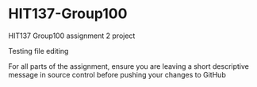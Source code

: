 # HIT137-Group100
HIT137 Group100 assignment 2 project

Testing file editing

For all parts of the assignment, ensure you are leaving a short descriptive message in source control before pushing your changes to GitHub

